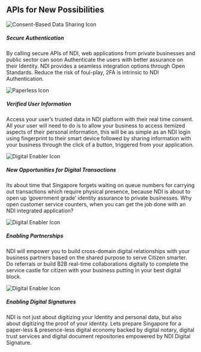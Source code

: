 <h2 class="splash-title">APIs for New Possibilities</h2>

<div class="row view-gov-led-features">
  <div class="col-md-4 col-sm-12">
    <img class="api-splash-info-icon icon-rect" src="/assets/lib/trusted-identity/img/snapi-consent-based.svg" alt="Consent-Based Data Sharing Icon">
    <h5 class="gov-led-title">
      Secure Authentication  
    </h5>
    <p class="gov-led-desc">
      By calling secure APIs of NDI, web applications from private businesses and public sector can soon Authenticate the users with better assurance on their Identity. NDI provides a seamless integration options through Open Standards. Reduce the risk of foul-play, 2FA is intrinsic to NDI Authentication.
    </p>
  </div>
  <div class="col-md-4 col-sm-12">
    <img class="api-splash-info-icon" src="/assets/lib/trusted-identity/img/snapi-paperless.svg" alt="Paperless Icon">
    <h5 class="gov-led-title">
      Verified User Information
    </h5>
    <p class="gov-led-desc">
      Access your user’s trusted data in NDI platform with their real time consent.  All your user will need to do is to allow your business to access itemized aspects of their personal information, this will be as simple as an NDI login using fingerprint to their smart device followed by sharing information with your business through the click of a button, triggered from your application.
    </p>
  </div>
  <div class="col-md-4 col-sm-12">
    <img class="api-splash-info-icon" src="/assets/lib/trusted-identity/img/snapi-digital-enabler.svg" alt="Digital Enabler Icon">
    <h5 class="gov-led-title">
      New Opportunities for Digital Transactions 
    </h5>
    <p class="gov-led-desc">
      Its about time that Singapore forgets waiting on queue numbers for carrying out transactions which require physical presence, because NDI is about to open up ‘government grade’ identity assurance to private businesses. Why open customer service counters, when you can get the job done with an NDI integrated application?
    </p>
  </div>
  <div class="col-md-4 col-sm-12">
    <img class="api-splash-info-icon" src="/assets/lib/trusted-identity/img/snapi-digital-enabler.svg" alt="Digital Enabler Icon">
    <h5 class="gov-led-title">
      Enabling Partnerships
    </h5>
    <p class="gov-led-desc">
      NDI will empower you to build cross-domain digital relationships with your business partners based on the shared purpose to serve Citizen smarter. Do referrals or build B2B real-time collaborations digitally to complete the service castle for citizen with your business putting in your best digital block. 
    </p>
  </div>
  <div class="col-md-4 col-sm-12">
    <img class="api-splash-info-icon" src="/assets/lib/trusted-identity/img/snapi-digital-enabler.svg" alt="Digital Enabler Icon">
    <h5 class="gov-led-title">
      Enabling Digital Signatures 
    </h5>
    <p class="gov-led-desc">
      NDI is not just about digitizing your Identity and personal data, but also about digitizing the proof of your identity. Lets prepare Singapore for a paper-less & presence-less digital economy backed by digital notary, digital trust services and digital document repositories empowered by NDI Digital Signature.
    </p>
  </div>
</div>
